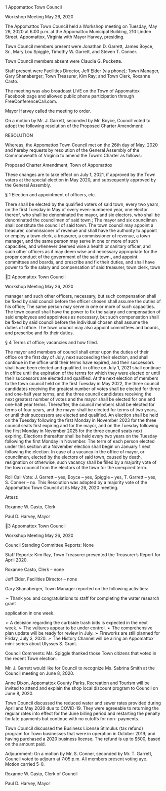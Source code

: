 1  Appomattox Town Council

Workshop Meeting
May 26, 2020

The Appomattox Town Council held a Workshop meeting on Tuesday, May 26, 2020 at 6:00
p.m. at the Appomattox Municipal Building, 210 Linden Street, Appomattox, Virginia with
Mayor Harvey, presiding.

Town Council members present were Jonathan D. Garrett, James Boyce, Sr., Mary Lou Spiggle,
Timothy W. Garrett, and Steven T. Conner.

Town Council members absent were Claudia G. Puckette.

Staff present were Facilities Director, Jeff Elder (via phone); Town Manager, Gary Shanaberger;
Town Treasurer, Kim Ray; and Town Clerk, Roxanne Casto.

The meeting was also broadcast LIVE on the Town of Appomattox Facebook page and allowed
public phone participation through FreeConferenceCall.com.

Mayor Harvey called the meeting to order.

On a motion by Mr. J. Garrett, seconded by Mr. Boyce, Council voted to adopt the following
resolution of the Proposed Charter Amendment:

RESOLUTION

Whereas, the Appomattox Town Council met on the 26th day of May, 2020 and hereby requests
by resolution of the General Assembly of the Commonwealth of Virginia to amend the Town’s
Charter as follows:

Proposed Charter Amendment, Town of Appomattox

These changes are to take effect on July 1, 2021, if approved by the Town voters at the special
election in May 2020, and subsequently approved by the General Assembly.

 § 1  Election and appointment of officers, etc.

There shall be elected by the qualified voters of said town, every two years, on the first
Tuesday in May of every even-numbered year, one elector thereof, who shall be
denominated the mayor, and six electors, who shall be denominated the councilmen of
said town.;  The mayor and six councilmen shall constitute the council of said town.
The town council may appoint a treasurer, commissioner of revenue and shall have the
authority to appoint or employ a town clerk, a treasurer, a commissioner of revenue, a
town manager, and the same person may serve in one or more of such capacities, and
whenever deemed wise a health or sanitary officer, and such other officers as it may
deem wise and necessary appropriate for the proper conduct of the government of the
said town., and appoint committees and boards, and prescribe and fix their duties, and
shall have power to fix the salary and compensation of said treasurer, town clerk, town

2  Appomattox Town Council

Workshop Meeting
May 26, 2020

manager and such other officers, necessary, but such compensation shall be fixed by
said council before the officer chosen shall assume the duties of his office;  The same
person may serve in one or more of such capacities. The town council shall have the
power to fix the salary and compensation of said employees and appointees as
necessary, but such compensation shall be fixed by said council before the individual
chosen shall assume the duties of office.   The town council may also appoint
committees and boards, and prescribe and fix their duties.

 § 4  Terms of office; vacancies and how filled.

The mayor and members of council shall enter upon the duties of their office on the first
day of July, next succeeding their election, and shall continue in the office until their
terms have expired, and their successors shall have been elected and qualified. in office
on July 1, 2021 shall continue in office until the expiration of the terms for which they
were elected or until their successors are elected and qualified.  At the next election of
members to the town council held on the first Tuesday in May 2022, the three council
candidates receiving the greatest number of votes shall be elected for three and one-half
year terms, and the three council candidates receiving the next greatest number of votes
and the mayor shall be elected for one and one-half year terms.  Thereafter, the council
members shall be elected for terms of four years, and the mayor shall be elected for
terms of two years, or until their successors are elected and qualified.  An election shall
be held on the Tuesday following the first Monday in November 2023 for the three
council seats first expiring and for the mayor, and on the Tuesday following the first
Monday in November 2025 for the three council seats next expiring.  Elections
thereafter shall be held every two years on the Tuesday following the first Monday in
November.  The term of each person elected under this section at a November election
shall begin on January 1 next following the election.  In case of a vacancy in the office
of mayor, or councilmen, elected by the electors of said town, caused by death,
resignation or otherwise, such vacancy shall be filled by a majority vote of the town
council from the electors of the town for the unexpired term.

Roll Call Vote:  J. Garrett – yes, Boyce – yes, Spiggle – yes, T. Garrett – yes, S. Conner – no.
This Resolution was adopted by a majority vote of the Appomattox Town Council at its May 26,
2020 meeting.

Attest:

Roxanne W. Casto, Clerk

Paul D. Harvey, Mayor

3  Appomattox Town Council

Workshop Meeting
May 26, 2020

Council Standing Committee Reports:
None

Staff Reports:
Kim Ray, Town Treasurer presented the Treasurer’s Report for April 2020.

Roxanne Casto, Clerk – none

Jeff Elder, Facilities Director – none

Gary Shanaberger, Town Manager reported on the following activities:

➢  Thank you and congratulations to staff for completing the water research grant

application in one week.

➢  A decision regarding the curbside trash bids is expected in the next week.
➢  The vultures appear to be under control.
➢  The comprehensive plan update will be ready for review in July.
➢  Fireworks are still planned for Friday, July 3, 2020.
➢  The History Channel will be airing an Appomattox mini-series about Ulysses S. Grant.

Council Comments:
Ms. Spiggle thanked those Town citizens that voted in the recent Town election.

Mr. J. Garrett would like for Council to recognize Ms.  Sabrina Smith at the Council meeting on
June 8, 2020.

Anne Dixon, Appomattox County Parks, Recreation and Tourism will be invited to attend and
explain the shop local discount program to Council on June 8, 2020.

Town Council discussed the reduced water and sewer rates provided during April and May 2020
due to COVID-19.  They were agreeable to returning the regular rates into effect for the June
billing period and restarting the penalty for late payments but continue with no cutoffs for non-
payments.

Town Council discussed the Business License Stimulus (tax refund) program for Town
businesses that were in operation in October 2019; and having purchased a 2020 business
license.  The refund is up to $500, based on the amount paid.

Adjournment:
On a motion by Mr. S. Conner, seconded by Mr. T. Garrett, Council voted to adjourn at 7:05
p.m.  All members present voting aye. Motion carried 5-0.

Roxanne W. Casto, Clerk of Council

Paul D. Harvey, Mayor

